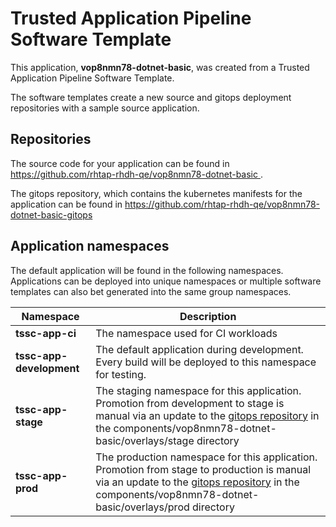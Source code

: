 # Trusted Application Pipeline Software Template

This application, **vop8nmn78-dotnet-basic**, was created from a Trusted Application Pipeline Software Template.

The software templates create a new source and gitops deployment repositories with a sample source application. 

## Repositories

The source code for your application can be found in [https://github.com/rhtap-rhdh-qe/vop8nmn78-dotnet-basic ](https://github.com/rhtap-rhdh-qe/vop8nmn78-dotnet-basic ).
 
The gitops repository, which contains the kubernetes manifests for the application can be found in 
[https://github.com/rhtap-rhdh-qe/vop8nmn78-dotnet-basic-gitops ](https://github.com/rhtap-rhdh-qe/vop8nmn78-dotnet-basic-gitops ) 

## Application namespaces 

The default application will be found in the following namespaces. Applications can be deployed into unique namespaces or multiple software templates can also bet generated into the same group namespaces.  

|  Namespace   |  Description   |  
| -------- | -------- |
| **tssc-app-ci** | The namespace used for CI workloads |
| **tssc-app-development** | The default application during development. Every build will be deployed to this namespace for testing. |
| **tssc-app-stage** | The staging namespace for this application. Promotion from development to stage is manual via an update to the [gitops repository](https://github.com/rhtap-rhdh-qe/vop8nmn78-dotnet-basic-gitops ) in the components/vop8nmn78-dotnet-basic/overlays/stage directory |
| **tssc-app-prod** | The production namespace for this application. Promotion from stage to production is manual via an update to the [gitops repository](https://github.com/rhtap-rhdh-qe/vop8nmn78-dotnet-basic-gitops ) in the components/vop8nmn78-dotnet-basic/overlays/prod directory |